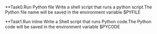 **Task0.Run Python file
   Write a shell script that runs a python script.The Python file name will be saved in the environment variable $PYFILE

**Task1.Run inline
   Write a Shell script that runs Python code.The Python code will be saved in the environment variable $PYCODE


